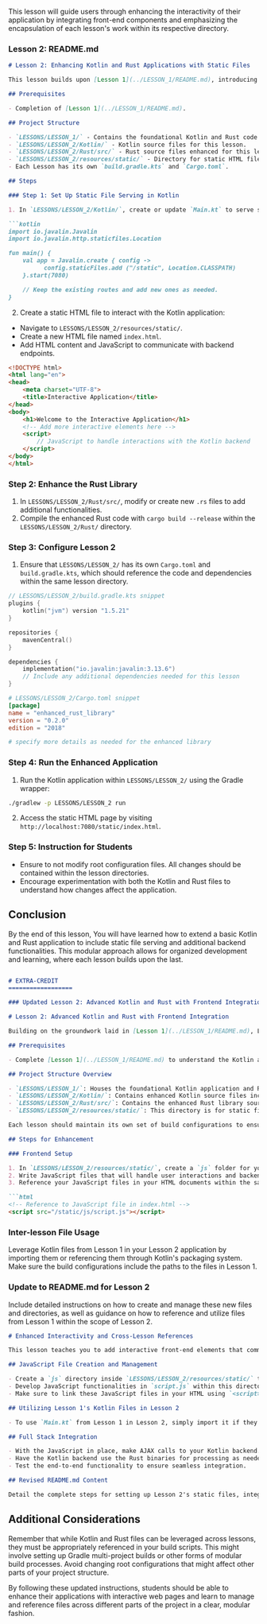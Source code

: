 This lesson will guide users through enhancing the interactivity of their application by integrating front-end components and emphasizing the encapsulation of each lesson's work within its respective directory.
### Lesson 2: README.md

```markdown
# Lesson 2: Enhancing Kotlin and Rust Applications with Static Files

This lesson builds upon [Lesson 1](../LESSON_1/README.md), introducing static file serving in the Kotlin application and enhancing the Rust library to perform new operations. You will create HTML files that interact with the Kotlin backend, which, in turn, utilizes Rust code.

## Prerequisites

- Completion of [Lesson 1](../LESSON_1/README.md).

## Project Structure

- `LESSONS/LESSON_1/` - Contains the foundational Kotlin and Rust code.
- `LESSONS/LESSON_2/Kotlin/` - Kotlin source files for this lesson.
- `LESSONS/LESSON_2/Rust/src/` - Rust source files enhanced for this lesson.
- `LESSONS/LESSON_2/resources/static/` - Directory for static HTML files.
- Each Lesson has its own `build.gradle.kts` and `Cargo.toml`.

## Steps

### Step 1: Set Up Static File Serving in Kotlin

1. In `LESSONS/LESSON_2/Kotlin/`, create or update `Main.kt` to serve static files:

```kotlin
import io.javalin.Javalin
import io.javalin.http.staticfiles.Location

fun main() {
    val app = Javalin.create { config ->
          config.staticFiles.add ("/static", Location.CLASSPATH)
    }.start(7080)

    // Keep the existing routes and add new ones as needed.
}
```

2. Create a static HTML file to interact with the Kotlin application:

- Navigate to `LESSONS/LESSON_2/resources/static/`.
- Create a new HTML file named `index.html`.
- Add HTML content and JavaScript to communicate with backend endpoints.

```html
<!DOCTYPE html>
<html lang="en">
<head>
    <meta charset="UTF-8">
    <title>Interactive Application</title>
</head>
<body>
    <h1>Welcome to the Interactive Application</h1>
    <!-- Add more interactive elements here -->
    <script>
        // JavaScript to handle interactions with the Kotlin backend
    </script>
</body>
</html>
```

### Step 2: Enhance the Rust Library

1. In `LESSONS/LESSON_2/Rust/src/`, modify or create new `.rs` files to add additional functionalities.
2. Compile the enhanced Rust code with `cargo build --release` within the `LESSONS/LESSON_2/Rust/` directory.

### Step 3: Configure Lesson 2

1. Ensure that `LESSONS/LESSON_2/` has its own `Cargo.toml` and `build.gradle.kts`, which should reference the code and dependencies within the same lesson directory.

```kotlin
// LESSONS/LESSON_2/build.gradle.kts snippet
plugins {
    kotlin("jvm") version "1.5.21"
}

repositories {
    mavenCentral()
}

dependencies {
    implementation("io.javalin:javalin:3.13.6")
    // Include any additional dependencies needed for this lesson
}
```

```toml
# LESSONS/LESSON_2/Cargo.toml snippet
[package]
name = "enhanced_rust_library"
version = "0.2.0"
edition = "2018"

# specify more details as needed for the enhanced library
```

### Step 4: Run the Enhanced Application

1. Run the Kotlin application within `LESSONS/LESSON_2/` using the Gradle wrapper:

```bash
./gradlew -p LESSONS/LESSON_2 run
```

2. Access the static HTML page by visiting `http://localhost:7080/static/index.html`.

### Step 5: Instruction for Students

- Ensure to not modify root configuration files. All changes should be contained within the lesson directories.
- Encourage experimentation with both the Kotlin and Rust files to understand how changes affect the application.

## Conclusion

By the end of this lesson, You will have learned how to extend a basic Kotlin and Rust application to include static file serving and additional backend functionalities. This modular approach allows for organized development and learning, where each lesson builds upon the last.



```markdown

# EXTRA-CREDIT
==================

### Updated Lesson 2: Advanced Kotlin and Rust with Frontend Integration

# Lesson 2: Advanced Kotlin and Rust with Frontend Integration

Building on the groundwork laid in [Lesson 1](../LESSON_1/README.md), Lesson 2 introduces the integration of dynamic front-end features using HTML and JavaScript files that communicate with the Kotlin application backend, which in turn interacts with Rust for backend logic.

## Prerequisites

- Complete [Lesson 1](../LESSON_1/README.md) to understand the Kotlin application and Rust library setup.

## Project Structure Overview

- `LESSONS/LESSON_1/`: Houses the foundational Kotlin application and Rust library.
- `LESSONS/LESSON_2/Kotlin/`: Contains enhanced Kotlin source files including those that might interact with Lesson 1's Kotlin files.
- `LESSONS/LESSON_2/Rust/src/`: Contains the enhanced Rust library source files.
- `LESSONS/LESSON_2/resources/static/`: This directory is for static files such as HTML, CSS, and JavaScript files for Lesson 2.

Each lesson should maintain its own set of build configurations to ensure modularity.

## Steps for Enhancement

### Frontend Setup

1. In `LESSONS/LESSON_2/resources/static/`, create a `js` folder for your JavaScript files.
2. Write JavaScript files that will handle user interactions and backend communication. For example, create `script.js` with the necessary AJAX calls to your Kotlin server.
3. Reference your JavaScript files in your HTML documents within the same static directory to ensure they are served correctly by the web server.

```html
<!-- Reference to JavaScript file in index.html -->
<script src="/static/js/script.js"></script>
```

### Inter-lesson File Usage

Leverage Kotlin files from Lesson 1 in your Lesson 2 application by importing them or referencing them through Kotlin's packaging system. Make sure the build configurations include the paths to the files in Lesson 1.

### Update to README.md for Lesson 2

Include detailed instructions on how to create and manage these new files and directories, as well as guidance on how to reference and utilize files from Lesson 1 within the scope of Lesson 2.

```markdown
# Enhanced Interactivity and Cross-Lesson References

This lesson teaches you to add interactive front-end elements that communicate with your Kotlin backend and how to reference shared code across lessons.

## JavaScript File Creation and Management

- Create a `js` directory inside `LESSONS/LESSON_2/resources/static/` to store your JavaScript files.
- Develop JavaScript functionalities in `script.js` within this directory.
- Make sure to link these JavaScript files in your HTML using `<script>` tags as shown above.

## Utilizing Lesson 1's Kotlin Files in Lesson 2

- To use `Main.kt` from Lesson 1 in Lesson 2, simply import it if they are part of the same package, or adjust your build script to include the necessary files from Lesson 1's directory.

## Full Stack Integration

- With the JavaScript in place, make AJAX calls to your Kotlin backend.
- Have the Kotlin backend use the Rust binaries for processing as needed.
- Test the end-to-end functionality to ensure seamless integration.

## Revised README.md Content

Detail the complete steps for setting up Lesson 2's static files, integrating front-end and back-end, and using Lesson 1's resources. Ensure clarity and completeness in your instructions.
```

## Additional Considerations

Remember that while Kotlin and Rust files can be leveraged across lessons, they must be appropriately referenced in your build scripts. This might involve setting up Gradle multi-project builds or other forms of modular build processes. Avoid changing root configurations that might affect other parts of your project structure.

By following these updated instructions, students should be able to enhance their applications with interactive web pages and learn to manage and reference files across different parts of the project in a clear, modular fashion.